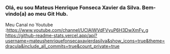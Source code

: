 ### Olá, eu sou Mateus Henrique Fonseca Xavier da Silva. Bem-vindo(a) ao meu Git Hub.  
Meu Canal no  Youtube :https://www.youtube.com/channel/UClAIWVdFVyuP6H3DwXmFy_g
https://github-readme-stats.vercel.app/api?username=mateushenriquefonsecaxavierdasilva&show_icons=true&theme=dracula&include_all_commits=true&count_private=true
